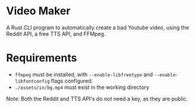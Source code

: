 # Video Maker

A Rust CLI program to automatically create a bad Youtube video, using the Reddit API, a free TTS API, and FFMpeg.

# Requirements

- `ffmpeg` must be installed, with `--enable-libfreetype` and `--enable-libfontconfig` flags configured.
- `./assets/in/bg.mp4` must exist in the working directory

Note: Both the Reddit and TTS API's do *not* need a key, as they are public.

